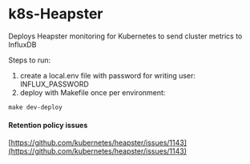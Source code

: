 # k8s-Heapster

Deploys Heapster monitoring for Kubernetes to send cluster metrics to InfluxDB

Steps to run:

1. create a local.env file with password for writing user:
INFLUX_PASSWORD
2. deploy with Makefile once per environment:

`make dev-deploy`

#### Retention policy issues
[https://github.com/kubernetes/heapster/issues/1143](https://github.com/kubernetes/heapster/issues/1143)
